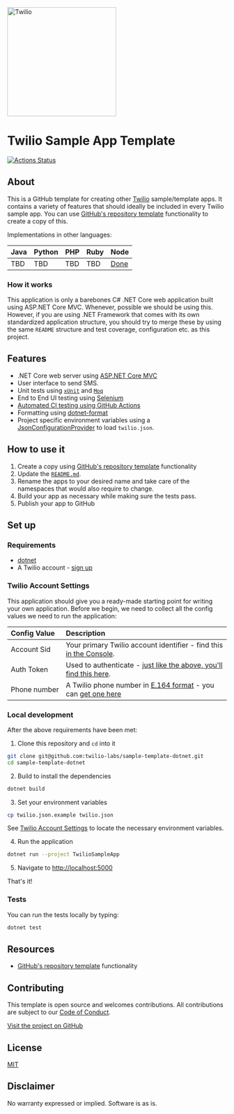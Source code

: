 <a  href="https://www.twilio.com">
<img  src="https://static0.twilio.com/marketing/bundles/marketing/img/logos/wordmark-red.svg"  alt="Twilio"  width="250"  />
</a>
 
# Twilio Sample App Template

[![Actions Status](https://github.com/twilio-labs/sample-template-dotnet/workflows/.NET%20Core%20CI/badge.svg)](https://github.com/twilio-labs/sample-template-dotnet/actions)

## About

This is a GitHub template for creating other [Twilio] sample/template apps. It contains a variety of features that should ideally be included in every Twilio sample app. You can use [GitHub's repository template](https://help.github.com/en/github/creating-cloning-and-archiving-repositories/creating-a-repository-from-a-template) functionality to create a copy of this.

Implementations in other languages:

| Java | Python | PHP | Ruby | Node |
| :--- | :----- | :-- | :--- | :--- |
| TBD | TBD | TBD | TBD | [Done](https://github.com/twilio-labs/sample-template-nodejs) |

### How it works

This application is only a barebones C# .NET Core web application built using ASP.NET Core MVC. Whenever, possible we should be using this. However, if you are using .NET Framework that comes with its own standardized application structure, you should try to merge these by using the same `README` structure and test coverage, configuration etc. as this project.

<!--
**TODO: UML Diagram**

We can render UML diagrams using [Mermaid](https://mermaidjs.github.io/).


**TODO: Describe how it works**
-->

## Features

- .NET Core web server using [ASP.NET Core MVC](https://docs.microsoft.com/en-us/aspnet/core/mvc/)
- User interface to send SMS.
- Unit tests using [`xUnit`](https://xunit.net/) and [`Moq`](https://www.nuget.org/packages/Moq/i)
- End to End UI testing using [Selenium](https://www.selenium.dev/)
- [Automated CI testing using GitHub Actions](/.github/workflows/dotnet.yml)
- Formatting using [dotnet-format](https://www.nuget.org/packages/dotnet-format/)
- Project specific environment variables using a [JsonConfigurationProvider](https://docs.microsoft.com/en-us/aspnet/core/fundamentals/configuration/?view=aspnetcore-3.1#jcp) to load `twilio.json`.

## How to use it

1. Create a copy using [GitHub's repository template](https://help.github.com/en/github/creating-cloning-and-archiving-repositories/creating-a-repository-from-a-template) functionality
1. Update the [`README.md`](README.md).
1. Rename the apps to your desired name and take care of the namespaces that would also require to change.
1. Build your app as necessary while making sure the tests pass.
1. Publish your app to GitHub

## Set up

### Requirements

- [dotnet](https://dotnet.microsoft.com/)
- A Twilio account - [sign up](https://www.twilio.com/try-twilio)

### Twilio Account Settings

This application should give you a ready-made starting point for writing your
own application. Before we begin, we need to collect
all the config values we need to run the application:

| Config&nbsp;Value | Description                                                                                                                                                  |
| :---------------- | :----------------------------------------------------------------------------------------------------------------------------------------------------------- |
| Account&nbsp;Sid  | Your primary Twilio account identifier - find this [in the Console](https://www.twilio.com/console).                                                         |
| Auth&nbsp;Token   | Used to authenticate - [just like the above, you'll find this here](https://www.twilio.com/console).                                                         |
| Phone&nbsp;number | A Twilio phone number in [E.164 format](https://en.wikipedia.org/wiki/E.164) - you can [get one here](https://www.twilio.com/console/phone-numbers/incoming) |

### Local development

After the above requirements have been met:

1. Clone this repository and `cd` into it

```bash
git clone git@github.com:twilio-labs/sample-template-dotnet.git
cd sample-template-dotnet
```

2. Build to install the dependencies

```bash
dotnet build
```

3. Set your environment variables

```bash
cp twilio.json.example twilio.json
```

See [Twilio Account Settings](#twilio-account-settings) to locate the necessary environment variables.

4. Run the application

```bash
dotnet run --project TwilioSampleApp
```

5. Navigate to [http://localhost:5000](http://localhost:3000)

That's it!

### Tests

You can run the tests locally by typing:

```bash
dotnet test
```

## Resources

- [GitHub's repository template](https://help.github.com/en/github/creating-cloning-and-archiving-repositories/creating-a-repository-from-a-template) functionality

## Contributing

This template is open source and welcomes contributions. All contributions are subject to our [Code of Conduct](https://github.com/twilio-labs/.github/blob/master/CODE_OF_CONDUCT.md).

[Visit the project on GitHub](https://github.com/twilio-labs/sample-template-dotnet)

## License

[MIT](http://www.opensource.org/licenses/mit-license.html)

## Disclaimer

No warranty expressed or implied. Software is as is.

[twilio]: https://www.twilio.com
